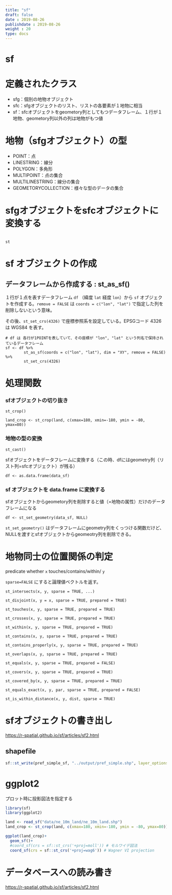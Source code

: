 ```yaml
---
title: "sf"
draft: false
date : 2019-08-26
publishdate : 2019-08-26
weight : 20
type: docs
---
```



# sf

# 定義されたクラス

- sfg：個別の地物オブジェクト
- sfc：sfgオブジェクトのリスト、リストの各要素が１地物に相当
- sf：sfcオブジェクトをgeometory列としてもつデータフレーム、１行が１地物、geometory列以外の列は地物がもつ値


# 地物（sfgオブジェクト）の型

- POINT：点
- LINESTRING：線分
- POLYGON：多角形
- MULTIPOINT：点の集合
- MULTILINESTRING：線分の集合
- GEOMETORYCOLLECTION：様々な型のデータの集合




# sfgオブジェクトをsfcオブジェクトに変換する



```

st

```


# sf オブジェクトの作成

## データフレームから作成する : st_as_sf()

１行が１点を表すデータフレーム `df` （緯度 `lat` 経度 `lon`）から `sf` オブジェクトを作成する。`remove = FALSE` は `coords = c("lon", "lat")` で指定した列を削除しないという意味。

その後、`st_set_crs(4326)` で座標参照系を設定している。EPSGコード 4326 は WGS84 を表す。

```{r}
# df は 各行が1POINTを表していて、その座標が "lon", "lat" という列名で保持されているデータフレーム
sf <- df %>% 
        st_as_sf(coords = c("lon", "lat"), dim = "XY", remove = FALSE) %>%
        st_set_crs(4326)
```

# 処理関数

### sfオブジェクトの切り抜き

`st_crop() `

```
land_crop <- st_crop(land, c(xmax=180, xmin=-180, ymin = -80, ymax=80))
```

### 地物の型の変換

`st_cast()`

sfオブジェクトをデータフレームに変換する（この時、dfにはgeometry列（リスト列=sfcオブジェクト）が残る）

`df <- as.data.frame(data_sf)`

### sf オブジェクトを data.frame に変換する

sfオブジェクトからgeometory列を削除すると値（=地物の属性）だけのデータフレームになる

`df <- st_set_geometry(data_sf, NULL)`

`st_set_geometry()` はデータフレームにgeometry列をくっつける関数だけど、NULLを渡すとsfオブジェクトからgeomeotry列を削除できる。



# 地物同士の位置関係の判定

predicate whether `x` touches/contains/within/ `y` 

`sparse=FALSE` にすると論理値ベクトルを返す。

`st_intersects(x, y, sparse = TRUE, ...)`

`st_disjoint(x, y = x, sparse = TRUE, prepared = TRUE)`

`st_touches(x, y, sparse = TRUE, prepared = TRUE)`

`st_crosses(x, y, sparse = TRUE, prepared = TRUE)`

`st_within(x, y, sparse = TRUE, prepared = TRUE)`

`st_contains(x, y, sparse = TRUE, prepared = TRUE)`

`st_contains_properly(x, y, sparse = TRUE, prepared = TRUE)`

`st_overlaps(x, y, sparse = TRUE, prepared = TRUE)`

`st_equals(x, y, sparse = TRUE, prepared = FALSE)`

`st_covers(x, y, sparse = TRUE, prepared = TRUE)`

`st_covered_by(x, y, sparse = TRUE, prepared = TRUE)`

`st_equals_exact(x, y, par, sparse = TRUE, prepared = FALSE)`

`st_is_within_distance(x, y, dist, sparse = TRUE)`




# sfオブジェクトの書き出し

https://r-spatial.github.io/sf/articles/sf2.html

## shapefile

```r
sf::st_write(pref_simple_sf, "../output/pref_simple.shp", layer_options = "ENCODING=UTF-8")
```

# ggplot2

プロット時に投影図法を指定する

```r
library(sf)
library(ggplot2)

land <- read_sf("data/ne_10m_land/ne_10m_land.shp")
land_crop <- st_crop(land, c(xmax=180, xmin=-180, ymin = -80, ymax=80))

ggplot(land_crop)+
  geom_sf()+
  #coord_sf(crs = sf::st_crs('+proj=moll')) # モルワイデ図法
  coord_sf(crs = sf::st_crs('+proj=wag6')) # Wagner VI projection
```

# データベースへの読み書き

https://r-spatial.github.io/sf/articles/sf2.html

